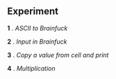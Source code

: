 ## Experiment

**1** . *ASCII to Brainfuck*

**2** . *Input in Brainfuck*

**3** . *Copy a value from cell and print*

**4** . *Multiplication*
